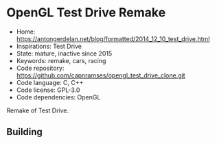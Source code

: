 # OpenGL Test Drive Remake

- Home: https://antongerdelan.net/blog/formatted/2014_12_10_test_drive.html
- Inspirations: Test Drive
- State: mature, inactive since 2015
- Keywords: remake, cars, racing
- Code repository: https://github.com/capnramses/opengl_test_drive_clone.git
- Code language: C, C++
- Code license: GPL-3.0
- Code dependencies: OpenGL

Remake of Test Drive.

## Building
